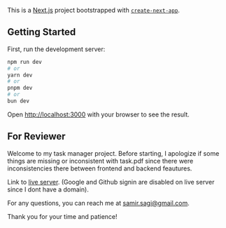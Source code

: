 This is a [Next.js](https://nextjs.org) project bootstrapped with [`create-next-app`](https://nextjs.org/docs/app/api-reference/cli/create-next-app).

## Getting Started

First, run the development server:

```bash
npm run dev
# or
yarn dev
# or
pnpm dev
# or
bun dev
```

Open [http://localhost:3000](http://localhost:3000) with your browser to see the result.

## For Reviewer

Welcome to my task manager project. Before starting, I apologize if some things are missing or inconsistent with task.pdf since there were inconsistencies there between frontend and backend feautures.

Link to [live server](http://64.226.121.96/login/). (Google and Github signin are disabled on live server since I dont have a domain).

For any questions, you can reach me at samir.sagi@gmail.com.

Thank you for your time and patience!
